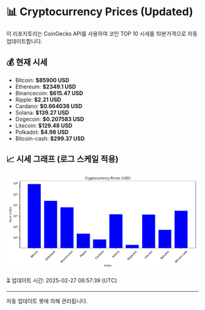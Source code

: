 
# 📊 Cryptocurrency Prices (Updated)

이 리포지토리는 CoinGecko API를 사용하여 코인 TOP 10 시세를 10분가격으로 자동 업데이트합니다.

## 💰 현재 시세
- Bitcoin: **$85900 USD**
- Ethereum: **$2349.1 USD**
- Binancecoin: **$615.47 USD**
- Ripple: **$2.21 USD**
- Cardano: **$0.664038 USD**
- Solana: **$139.27 USD**
- Dogecoin: **$0.207583 USD**
- Litecoin: **$129.48 USD**
- Polkadot: **$4.98 USD**
- Bitcoin-cash: **$299.37 USD**

## 📈 시세 그래프 (로그 스케일 적용)
![Crypto Prices](crypto_prices.png)

⏳ 업데이트 시간: 2025-02-27 08:57:39 (UTC)

---
자동 업데이트 봇에 의해 관리됩니다.

